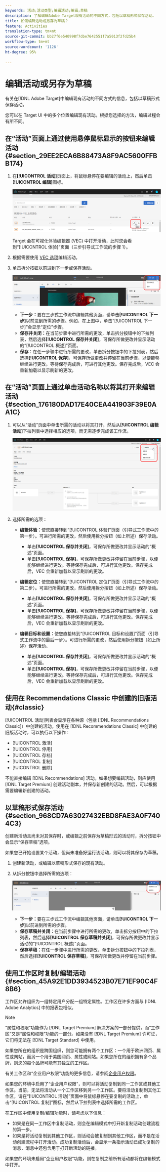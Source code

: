 ```yaml
---
keywords: 活动;活动类型;编辑活动;编辑;草稿
description: 了解编辑Adobe Target现有活动的不同方式，包括以草稿形式保存活动。
title: 如何编辑活动或另存为草稿？
feature: Activities
translation-type: tm+mt
source-git-commit: bb27f6e540998f7dbe7642551f7a5013f2fd25b4
workflow-type: tm+mt
source-wordcount: '1126'
ht-degree: 95%

---
```



# 编辑活动或另存为草稿

有关在[!DNL Adobe Target]中编辑现有活动的不同方式的信息，包括以草稿形式保存活动。

您可以在 Target UI 中的多个位置编辑现有活动。根据您选择的方法，编辑过程会有所不同。

## 在“活动”页面上通过使用悬停鼠标显示的按钮来编辑活动 {#section_29EE2ECA6B88473A8F9AC5600FFBB174}

1. 在&#x200B;**[!UICONTROL 活动]**&#x200B;页面上，将鼠标悬停在要编辑的活动上，然后单击&#x200B;**[!UICONTROL 编辑]**&#x200B;图标。

   ![“编辑”图标](/help/c-activities/assets/hover_edit.png)

   Target 会在可视化体验编辑器 (VEC) 中打开活动，此时您会看到“[!UICONTROL 体验]”页面（三步引导式工作流的步骤 1）。

1. 根据需要使用 [VEC 选项](/help/c-experiences/c-visual-experience-composer/viztarget-options.md)编辑活动。

1. 单击拆分按钮以前进到下一步或保存活动。

   ![拆分按钮](/help/c-activities/assets/edit_split_button_2.png)

   * **下一步：**&#x200B;要在三步式工作流中编辑其他页面，请单击&#x200B;**[!UICONTROL 下一步]**&#x200B;以前进到所需的步骤。例如，在上图中，单击“[!UICONTROL 下一步]”会显示“定位”步骤。
   * **保存并关闭：**&#x200B;在当前步骤中进行所需的更改，单击拆分按钮中的下拉列表，然后选择&#x200B;**[!UICONTROL 保存并关闭]**，可保存所做更改并显示活动的“[!UICONTROL 概述]”页面。
   * **保存：**&#x200B;在任一步骤中进行所需的更改，单击拆分按钮中的下拉列表，然后选择&#x200B;**[!UICONTROL 保存]**，可保存所做更改并停留在当前步骤，以便能够继续进行更改。等待保存完成后，可进行其他更改。保存完成后，VEC 会重新加载以显示刷新的更改。

## 在“活动”页面上通过单击活动名称以将其打开来编辑活动 {#section_176180DAD17E40CEA441903F39E0AA1C}

1. 可以从“活动”页面中单击所需的活动以将其打开，然后从&#x200B;**[!UICONTROL 编辑活动]**&#x200B;下拉列表中选择相应的选项，而无需逐步完成该工作流。

   ![“编辑活动”下拉列表](/help/c-activities/assets/edit_activity.png)

1. 选择所需的选项：

   * **编辑体验：**&#x200B;使您直接转到“[!UICONTROL 体验]”页面（引导式工作流中的第一步）。可进行所需的更改，然后使用拆分按钮（如上所述）保存活动。

      * 单击&#x200B;**[!UICONTROL 保存并关闭]**，可保存所做更改并显示活动的“概述”页面。
      * 单击&#x200B;**[!UICONTROL 保存]**，可保存所做更改并停留在当前步骤，以便能够继续进行更改。等待保存完成后，可进行其他更改。保存完成后，VEC 会重新加载以显示刷新的更改。
   * **编辑定位：**&#x200B;使您直接转到“[!UICONTROL 定位]”页面（引导式工作流中的第二步）。可进行所需的更改，然后使用拆分按钮（如上所述）保存活动。

      * 单击&#x200B;**[!UICONTROL 保存并关闭]**，可保存所做更改并显示活动的“概述”页面。
      * 单击&#x200B;**[!UICONTROL 保存]**，可保存所做更改并停留在当前步骤，以便能够继续进行更改。等待保存完成后，可进行其他更改。保存完成后，VEC 会重新加载以显示刷新的更改。
   * **编辑目标和设置：**&#x200B;使您直接转到“[!UICONTROL 目标和设置]”页面（引导式工作流中的最后一步）。可进行所需的更改，然后使用拆分按钮（如上所述）保存活动。

      * 单击&#x200B;**[!UICONTROL 保存并关闭]**，可保存所做更改并显示活动的“概述”页面。
      * 单击&#x200B;**[!UICONTROL 保存]**，可保存所做更改并停留在当前步骤，以便能够继续进行更改。等待保存完成后，可进行其他更改。保存完成后，VEC 会重新加载以显示刷新的更改。



## 使用在 Recommendations Classic 中创建的旧版活动{#classic}

[!UICONTROL 活动]列表会显示在各种源（包括 [!DNL Recommendations Classic]）中创建的活动。使用在 [!DNL Recommendations Classic] 中创建的旧版活动时，可以执行以下操作：

* [!UICONTROL 激活]
* [!UICONTROL 停用]
* [!UICONTROL 存档]
* [!UICONTROL 复制]
* [!UICONTROL 删除]

不能直接编辑 [!DNL Recommendations] 活动。如果想要编辑活动，则应使用 [!DNL Target Premium] 创建活动副本，并保存新创建的活动。然后，可以根据需要编辑新创建的活动。

## 以草稿形式保存活动 {#section_968CD7A63027432EBD8FAE3A0F7404C3}

创建新活动且尚未对其保存时，或编辑之前保存为草稿形式的活动时，拆分按钮中会显示“保存草稿”选项。

如果您已开始设置某个活动，但尚未准备好运行该活动，则可以将其保存为草稿。

1. 创建新活动，或编辑以草稿形式保存的现有活动。
1. 从拆分按钮中选择所需的选项：

   ![保存草稿](/help/c-activities/assets/save_draft.png)

   * **下一步：**&#x200B;要在三步式工作流中编辑其他页面，请单击&#x200B;**[!UICONTROL 下一步]**&#x200B;以前进到所需的步骤。
   * **保存草稿并关闭：**&#x200B;在当前步骤中进行所需的更改，单击拆分按钮中的下拉列表，然后选择&#x200B;**[!UICONTROL 保存草稿并关闭]**，可保存所做更改并显示活动的“[!UICONTROL 概述]”页面。
   * **保存草稿：**&#x200B;在任一步骤中进行所需的更改，单击拆分按钮中的下拉列表，然后选择&#x200B;**[!UICONTROL 保存草稿]**，可保存所做更改并停留在当前步骤。

## 使用工作区时复制/编辑活动 {#section_45A92E1DD3934523B07E71EF90C4F8B6}

工作区允许组织为一组特定用户分配一组特定属性。工作区在许多方面与 [!DNL Adobe Analytics] 中的报表包相似。

>[!NOTE]
>
>“属性和权限”功能作为 [!DNL Target Premium] 解决方案的一部分提供，而“工作区”又是“属性和权限”功能的一部分。如果没有 [!DNL Target Premium] 许可证，它们将无法在 [!DNL Target Standard] 中使用。

如果您所在的组织是跨国组织，则您可能拥有两个工作区：一个用于欧洲网页、属性或网站，而另一个用于美国网页、属性或网站。如果您所在的组织拥有多个品牌，则您的每个品牌可能有其独立的工作区。

有关工作区和“企业用户权限”功能的更多信息，请参阅[企业用户权限](/help/administrating-target/c-user-management/property-channel/property-channel.md#concept_E396B16FA2024ADBA27BC056138F9838)。

如果您的环境中启用了“企业用户权限”，则可以将活动复制到同一工作区或其他工作区。当前，无法将活动从一个工作区移到另一个工作区。要将活动复制到其他工作区，请在“[!UICONTROL 活动]”页面中将鼠标悬停在要复制的活动上，单击“[!UICONTROL 复制]”图标，然后从下拉列表中选择所需的工作区。

在工作区中使用复制/编辑功能时，请考虑以下信息：

* 如果是在同一工作区中复制活动，则会在编辑模式中打开新复制活动创建流程的第一步。
* 如果是将活动复制到其他工作区，则活动会被复制到其他工作区，而不是在活动创建流程中打开活动。成功复制活动后，会显示一条指示活动已成功复制的消息，消息中还包含用于打开新活动的链接。

如果您的环境未启用“企业用户权限”功能，则在复制之前所有活动都将在编辑模式中打开。
